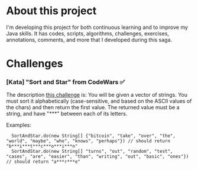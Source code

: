 # About this project
I'm developing this project for both continuous learning and to improve my Java skills.
It has codes, scripts, algorithms, challenges, exercises, annotations, comments, and
more that I developed during this saga.

# Challenges

### [Kata] "Sort and Star" from CodeWars :white_check_mark:
The description [this challenge](https://www.codewars.com/kata/57cfdf34902f6ba3d300001e/train/java) is:
You will be given a vector of strings. You must sort it alphabetically (case-sensitive, and based on the ASCII values of the chars)
and then return the first value.
The returned value must be a string, and have "***" between each of its letters.

Examples:
```text
  SortAndStar.do(new String[] {"bitcoin", "take", "over", "the", "world", "maybe", "who", "knows", "perhaps"}) // should return "b***i***t***c***o***i***n"
  SortAndStar.do(new String[] "turns", "out", "random", "test", "cases", "are", "easier", "than", "writing", "out", "basic", "ones"}) // should return "a***r***e"
```

